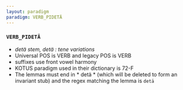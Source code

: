 ```yaml
---
layout: paradigm
paradigm: VERB_PIDETÄ
---
```

### ` VERB_PIDETÄ `

* _detä stem, detä : tene variations_
* Universal POS is VERB and legacy POS is VERB
* suffixes use front vowel harmony
* KOTUS paradigm used in their dictionary is 72-F
* The lemmas must end in * detä * (which will be deleted to form an invariant stub) and the regex matching the lemma is ` detä `

